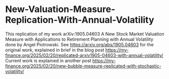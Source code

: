 # New-Valuation-Measure-Replication-With-Annual-Volatility
This replication of my work arXiv:1905.04603 A New Stock Market Valuation Measure with Applications to Retirement Planning with Annual Volatility done by Angel Piotrowski. See https://arxiv.org/abs/1905.04603 for the original work, explained in brief in the blog post https://my-finance.org/2025/02/20/replicated-arxiv1905-04603-with-annual-volatility/
Current work is explained in another post https://my-finance.org/2025/02/20/new-bubble-measure-replicated-with-stochastic-volatility/
